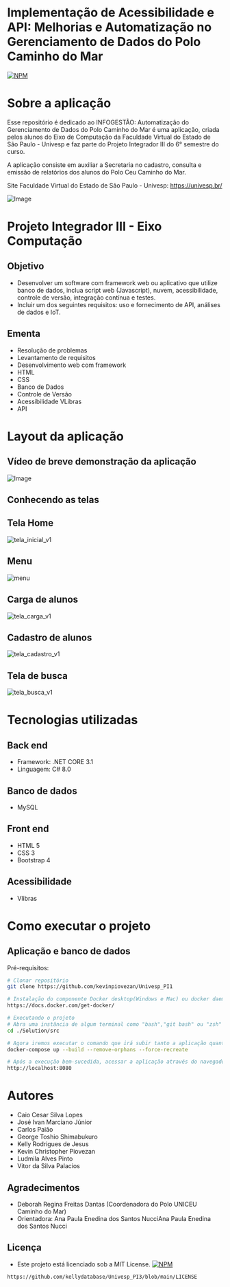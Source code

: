 # Implementação de Acessibilidade e API: Melhorias e Automatização no Gerenciamento de Dados do Polo Caminho do Mar

[![NPM](https://img.shields.io/npm/l/react)](https://github.com/kellydatabase/Univesp_PI3/blob/main/LICENSE) 

# Sobre a aplicação
Esse repositório é dedicado ao INFOGESTÃO: Automatização do Gerenciamento de Dados do Polo Caminho do Mar é uma aplicação, criada pelos alunos do Eixo de Computação da Faculdade Virtual do Estado de São Paulo - Univesp e faz parte do Projeto Integrador III do 6° semestre do curso.

A aplicação consiste em auxiliar a Secretaria no cadastro, consulta e emissão de relatórios dos alunos do Polo Ceu Caminho do Mar.

Site Faculdade Virtual do Estado de São Paulo - Univesp: https://univesp.br/


![Image](https://github.com/user-attachments/assets/3b8643d1-9901-4448-b761-21b9d03996f8)


# Projeto Integrador III -  Eixo Computação
## Objetivo
- Desenvolver um software com framework web ou aplicativo que utilize banco de dados, inclua script web (Javascript), nuvem, acessibilidade, controle de versão, integração contínua e testes.
- Incluir um dos seguintes requisitos: uso e fornecimento de API, análises de dados e IoT.
  
## Ementa
- Resolução de problemas
- Levantamento de requisitos
- Desenvolvimento web com framework
- HTML
- CSS
- Banco de Dados
- Controle de Versão
- Acessibilidade VLibras
- API


# Layout da aplicação

## Vídeo de breve demonstração da aplicação
![Image](https://github.com/user-attachments/assets/26124b4b-5749-4644-9d51-904e22186ef0)

## Conhecendo as telas
## Tela Home
![tela_inicial_v1](https://github.com/kellydatabase/Teste/assets/122828003/ad4149cf-58a4-456b-b1c3-5b9523fb62d0)

## Menu
![menu](https://github.com/kellydatabase/Teste/assets/122828003/864f7e7b-751e-4571-aee8-5d094854a9a5)

## Carga de alunos
![tela_carga_v1](https://github.com/kellydatabase/Teste/assets/122828003/bb3f52f5-478e-43f3-9d31-2d55399f37fa)

## Cadastro de alunos
![tela_cadastro_v1](https://github.com/kellydatabase/Teste/assets/122828003/f3d9e5aa-e9d8-45a4-bf6a-94df41275b1f)

## Tela de busca
![tela_busca_v1](https://github.com/kellydatabase/Teste/assets/122828003/19b388aa-673c-4d97-bfa6-f332b701b195)



# Tecnologias utilizadas
## Back end
- Framework: .NET CORE 3.1
- Linguagem: C# 8.0
## Banco de dados
- MySQL
  
## Front end
- HTML 5
- CSS 3
- Bootstrap 4

## Acessibilidade
- Vlibras

# Como executar o projeto

## Aplicação e banco de dados 
Pré-requisitos:

```bash
# Clonar repositório
git clone https://github.com/kevinpiovezan/Univesp_PI1

# Instalação do componente Docker desktop(Windows e Mac) ou docker daemon e docker-compose(Linux):
https://docs.docker.com/get-docker/

# Executando o projeto
# Abra uma instância de algum terminal como "bash","git bash" ou "zsh" dentro da pasta onde foi clonada a aplicação, e navegue até a pasta "src" como no exemplo abaixo:
cd ./Solution/src

# Agora iremos executar o comando que irá subir tanto a aplicação quanto o banco de dados:
docker-compose up --build --remove-orphans --force-recreate

# Após a execução bem-sucedida, acessar a aplicação através do navegador de sua preferência utilizando o seguinte endereço:
http://localhost:8080
```

# Autores

- Caio Cesar Silva Lopes
- José Ivan Marciano Júnior
- Carlos Paião
- George Toshio Shimabukuro
- Kelly Rodrigues de Jesus
- Kevin Christopher Piovezan
- Ludmila Alves Pinto
- Vitor da Silva Palacios  

## Agradecimentos
- Deborah Regina Freitas Dantas (Coordenadora do Polo UNICEU Caminho do Mar)
- Orientadora: Ana Paula Enedina dos Santos NucciAna Paula Enedina dos Santos Nucci

## Licença
- Este projeto está licenciado sob a MIT License. [![NPM](https://img.shields.io/npm/l/react)](https://github.com/kevinpiovezan/Univesp_PI3/blob/main/LICENSE) 
```bash
https://github.com/kellydatabase/Univesp_PI3/blob/main/LICENSE

```


